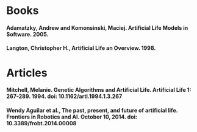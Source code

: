 # Books
#### Adamatzky, Andrew and Komonsinski, Maciej. Artificial Life Models in Software. 2005.

#### Langton, Christopher H., Artificial Life an Overview. 1998.

# Articles

#### Mitchell, Melanie. Genetic Algorithms and Artificial Life. Artificial Life 1: 267-289. 1994. doi: 10.1162/artl.1994.1.3.267

#### Wendy Aguilar et al., The past, present, and future of artificial life. Frontiers in Robotics and AI. October 10, 2014. doi: 10.3389/frobt.2014.00008 
